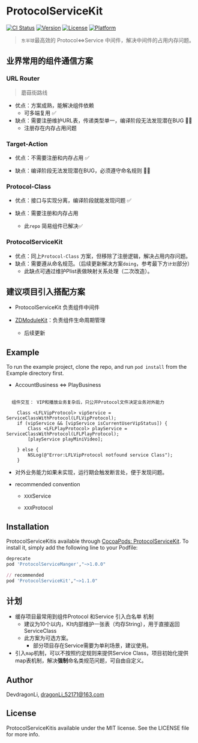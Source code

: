 # ProtocolServiceKit

[![CI Status](https://img.shields.io/travis/DevdragonLi/ProtocolServiceKit.svg?style=flat)](https://travis-ci.org/DevdragonLi/ProtocolServiceKit)
[![Version](https://img.shields.io/cocoapods/v/ProtocolServiceKit.svg?style=flat)](https://cocoapods.org/pods/ProtocolServiceKit)
[![License](https://img.shields.io/cocoapods/l/ProtocolServiceKit.svg?style=flat)](https://cocoapods.org/pods/ProtocolServiceKit)
[![Platform](https://img.shields.io/cocoapods/p/ProtocolServiceKit.svg?style=flat)](https://cocoapods.org/pods/ProtocolServiceKit)

> `东半球`最高效的 Protocol<=>Service 中间件，解决中间件的占用内存问题。

## 业界常用的组件通信方案

### URL Router

> 蘑菇街路线

- 优点：方案成熟，能解决组件依赖 
	- 可多端复用 ✅
- 缺点：需要注册维护URL表，传递类型单一，编译阶段无法发现潜在BUG  🙅‍♂️
	- 注册存在内存占用问题

### Target-Action

- 优点：不需要注册和内存占用 ✅

- 缺点：编译阶段无法发现潜在BUG，必须遵守命名规则 🙅‍♂️
	
### Protocol-Class

- 优点：接口与实现分离，编译阶段就能发现问题  ✅

- 缺点：需要注册和内存占用  
	- 此`repo` 简易组件已解决✅

### ProtocolServiceKit 

- 优点：同上`Protocol-Class` 方案，但移除了注册逻辑，解决占用内存问题。
-  缺点：需要遵从命名规范。（后续更新解决方案`doing`，参考最下方`计划`部分）
	- 此缺点可通过维护Plist表做映射关系处理（二次改造）。


## 建议项目引入搭配方案

- ProtocolServiceKit 负责组件中间件

- [ZDModuleKit](https://github.com/DevDragonLi/ZDModuleKit)：负责组件生命周期管理
	- 后续更新

## Example

To run the example project, clone the repo, and run `pod install` from the Example directory first.

- AccountBusiness <=> PlayBusiness 

```

  组件交互： VIP和播放业务复杂后，只公开Protocol文件决定业务对外能力

    Class <LFLVipProtocol> vipService = ServiceClassWithProtocol(LFLVipProtocol);
    if (vipService && [vipService isCurrentUserVipStatus]) {
        Class <LFLPlayProtocol> playService = ServiceClassWithProtocol(LFLPlayProtocol);
        [playService playMiniVideo];
        
    } else {
        NSLog(@"Error:LFLVipProtocol notfound service Class");
    }

```

- 对外业务能力如果未实现，运行期会触发断言处，便于发现问题。

- recommended convention

	- `XXX`Service

	- `XXX`Protocol


## Installation

ProtocolServiceKitis available through [CocoaPods: ProtocolServiceKit](https://cocoapods.org/pods/ProtocolServiceKit). To install
it, simply add the following line to your Podfile:

```ruby
deprecate
pod 'ProtocolServiceManger',"~>1.0.0"

// recommended
pod 'ProtocolServiceKit',"~>1.1.0"

```

## 计划

- 缓存项目最常用到组件Protocol 和Service 引入白名单 机制
	- 建议为10个以内，KIt内部维护一张表（均存String），用于直接返回ServiceClass
	- 此方案为可选方案。
		- 部分项目存在Service需要为单利场景，建议使用。
- 引入`map`机制，可以不按照约定规则来提供Service Class，项目初始化提供map表机制，解决**强制**命名类规范问题，可自由自定义。

## Author

DevdragonLi, dragonLi_52171@163.com

## License

ProtocolServiceKitis available under the MIT license. See the LICENSE file for more info.
